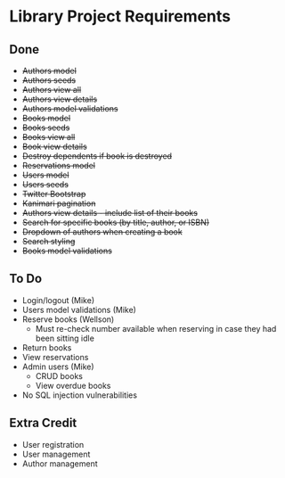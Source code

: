 # Library Project Requirements

## Done

* ~~Authors model~~
* ~~Authors seeds~~
* ~~Authors view all~~
* ~~Authors view details~~
* ~~Authors model validations~~
* ~~Books model~~
* ~~Books seeds~~
* ~~Books view all~~
* ~~Book view details~~
* ~~Destroy dependents if book is destroyed~~
* ~~Reservations model~~
* ~~Users model~~
* ~~Users seeds~~
* ~~Twitter Bootstrap~~
* ~~Kanimari pagination~~
* ~~Authors view details - include list of their books~~
* ~~Search for specific books (by title, author, or ISBN)~~
* ~~Dropdown of authors when creating a book~~
* ~~Search styling~~
* ~~Books model validations~~

## To Do

* Login/logout (Mike)
* Users model validations (Mike)
* Reserve books (Wellson)
  * Must re-check number available when reserving in case they had been sitting idle
* Return books
* View reservations
* Admin users (Mike)
  * CRUD books
  * View overdue books
* No SQL injection vulnerabilities

## Extra Credit

* User registration
* User management
* Author management
